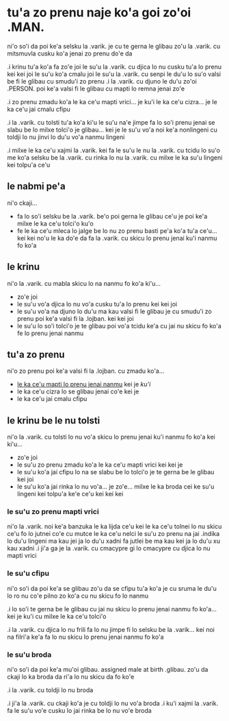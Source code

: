 # tu'a zo prenu naje ko'a goi zo'oi .MAN.
ni'o so'i da poi ke'a selsku la .varik. je cu te gerna le glibau zo'u la .varik. cu mitsmuvla cusku ko'a jenai zo prenu do'e da

.i krinu tu'a ko'a fa zo'e joi le su'u la .varik. cu djica lo nu cusku tu'a lo prenu kei kei joi le su'u ko'a cmalu joi le su'u la .varik. cu senpi le du'u lo su'o valsi be fi le glibau cu smudu'i zo prenu  .i la .varik. cu djuno le du'u zo'oi .PERSON. poi ke'a valsi fi le glibau cu mapti lo remna jenai zo'e

.i zo prenu zmadu ko'a le ka ce'u mapti vrici... je ku'i le ka ce'u cizra... je le ka ce'u jai cmalu cfipu

.i la .varik. cu tolsti tu'a ko'a ki'u le su'u na'e jimpe fa lo so'i prenu jenai se slabu be lo milxe tolci'o je glibau... kei je le su'u vo'a noi ke'a nonlingeni cu toldji lo nu jinvi lo du'u vo'a nanmu lingeni

.i milxe le ka ce'u xajmi la .varik. kei fa le su'u le nu la .varik. cu tcidu lo su'o me ko'a selsku be la .varik. cu rinka lo nu la .varik. cu milxe le ka su'u lingeni kei tolpu'a ce'u

## le nabmi pe'a
ni'o ckaji...

 * fa lo so'i selsku be la .varik. be'o poi gerna le glibau ce'u je poi ke'a milxe le ka ce'u tolci'o ku'o
 * fe le ka ce'u mleca lo jalge be lo nu zo prenu basti pe'a ko'a tu'a ce'u... kei kei no'u le ka do'e da fa la .varik. cu skicu lo prenu jenai ku'i nanmu fo ko'a

## le krinu
ni'o la .varik. cu mabla skicu lo na nanmu fo ko'a ki'u...

* zo'e joi
* le su'u vo'a djica lo nu vo'a cusku tu'a lo prenu kei kei joi
* le su'u vo'a na djuno lo du'u ma kau valsi fi le glibau je cu smudu'i zo prenu poi ke'a valsi fi la .lojban. kei kei joi
* le su'u lo so'i tolci'o je te glibau poi vo'a tcidu ke'a cu jai nu skicu fo ko'a fe lo prenu jenai nanmu

## tu'a zo prenu
ni'o zo prenu poi ke'a valsi fi la .lojban. cu zmadu ko'a...

* [le ka ce'u mapti lo prenu jenai nanmu](#le-suu-zo-prenu-mapti-vrici) kei je _ku'i_
* le ka ce'u cizra lo se glibau jenai co'e kei je
* le ka ce'u jai cmalu cfipu

## le krinu be le nu tolsti
ni'o la .varik. cu tolsti lo nu vo'a skicu lo prenu jenai ku'i nanmu fo ko'a kei ki'u...

* zo'e joi
* le su'u zo prenu zmadu ko'a le ka ce'u mapti vrici kei kei je
* le su'u ko'a jai cfipu lo na se slabu be lo tolci'o je te gerna be le glibau kei joi
* le su'u ko'a jai rinka lo nu vo'a... je zo'e... milxe le ka broda cei ke su'u lingeni kei tolpu'a ke'e ce'u kei kei kei

### le su'u zo prenu mapti vrici
ni'o la .varik. noi ke'a banzuka le ka lijda ce'u kei le ka ce'u tolnei lo nu skicu ce'u fo lo jutnei co'e cu mutce le ka ce'u nelci le su'u zo prenu na jai .indika lo du'u lingeni ma kau jei ja lo du'u xadni fa jutlei be ma kau kei ja lo du'u xu kau xadni  .i ji'a ga je la .varik. cu cmacypre gi lo cmacypre cu djica lo nu mapti vrici

### le su'u cfipu
ni'o so'i da poi ke'a se glibau zo'u da se cfipu tu'a ko'a je cu sruma le du'u lo ro nu co'e pilno zo ko'a cu nu skicu fo lo nanmu

.i lo so'i te gerna be le glibau cu jai nu skicu lo prenu jenai nanmu fo ko'a... kei je ku'i cu milxe le ka ce'u tolci'o

.i la .varik. cu djica lo nu frili fa lo nu jimpe fi lo selsku be la .varik... kei noi na filri'a ke'a fa lo nu skicu lo prenu jenai nanmu fo ko'a

### le su'u broda
ni'o so'i da poi ke'a mu'oi glibau. assigned male at birth .glibau. zo'u da ckaji lo ka broda da ri'a lo nu skicu da fo ko'e

.i la .varik. cu toldji lo nu broda

.i ji'a la .varik. cu ckaji ko'a je cu toldji lo nu vo'a broda  .i ku'i xajmi la .varik. fa le su'u vo'e cusku lo jai rinka be lo nu vo'e broda
